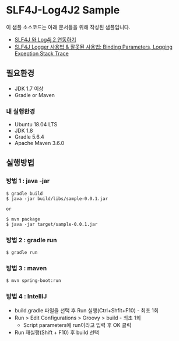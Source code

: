 # SLF4J-Log4J2 Sample

이 샘플 소스코드는 아래 문서들을 위해 작성된 샘플입니다. 

  * [SLF4J 와 Log4j 2 연동하기](http://dveamer.github.io/java/SLF4J-Log4J2.html)   
  * [SLF4J Logger 사용법 & 잘못된 사용법: Binding Parameters, Logging Exception Stack Trace](http://dveamer.github.io/backend/HowToUseSlf4j.html)   

## 필요환경

  * JDK 1.7 이상
  * Gradle or Maven

### 내 실행환경

  * Ubuntu 18.04 LTS
  * JDK 1.8
  * Gradle 5.6.4
  * Apache Maven 3.6.0

## 실행방법

### 방법 1 : java -jar

~~~command
$ gradle build
$ java -jar build/libs/sample-0.0.1.jar

or

$ mvn package
$ java -jar target/sample-0.0.1.jar
~~~

### 방법 2 : gradle run

~~~command
$ gradle run
~~~

### 방법 3 : maven

~~~command
$ mvn spring-boot:run
~~~

### 방법 4 : IntelliJ

  * build.gradle 파일을 선택 후 Run 실행(Ctrl+Shfit+F10) - 최초 1회
  * Run > Edit Configurations > Groovy > build - 최초 1회
    - Script parameters에 run이라고 입력 후 OK 클릭
  * Run 재실행(Shift + F10) 후 build 선택




